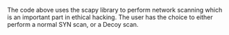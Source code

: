 The code above uses the scapy library to perform network scanning which is an important
part in ethical hacking. The user has the choice to either perform a normal SYN scan, or a Decoy scan.
